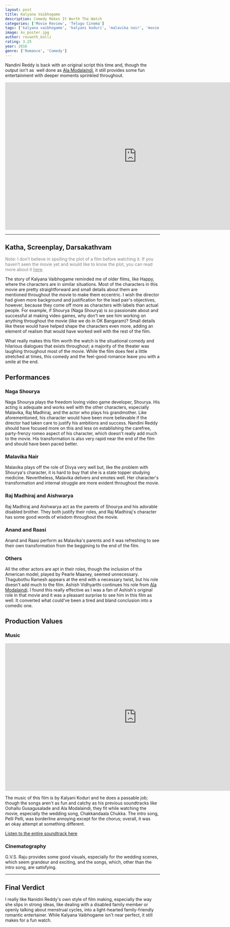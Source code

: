 ```yaml
---
layout: post
title: Kalyana Vaibhogame
description: Comedy Makes It Worth The Watch
categories: ['Movie Review', 'Telugu Cinema']
tags: ['kalyana vaibhogame', 'kalyani koduri', 'malavika nair', 'movie review', 'naga shourya', 'nandini reddy', 'telugu movie']
image: kv_poster.jpg
author: revanth_kolli
rating: 3.25
year: 2016
genre: ['Romance', 'Comedy']
---
```


Nandini Reddy is back with an original script this time and, though the output isn't as  well done as <a href="http://manasulomaatalu.com/2016/03/07/top-10-modern-telugu-romantic-comedies-from-the-past-decade/">Ala Modalaindi</a>, it still provides some fun entertainment with deeper moments sprinkled throughout.

<iframe width="853" height="480" src="https://www.youtube.com/embed/1kgRSKcHzHM" frameborder="0" allowfullscreen></iframe>

<hr />

<h2><span class="review_header">Katha, Screenplay, Darsakathvam</span></h2>
<span style="color:#808080;">Note: I don’t believe in spoiling the plot of a film before watching it. If you haven’t seen the movie yet and would like to know the plot, you can read more about it <a style="color:#808080;" href="https://en.wikipedia.org/wiki/Kalyana_Vaibhogame#Plot" target="_blank">here</a>.</span>

The story of Kalyana Vaibhogame reminded me of older films, like Happy, where the characters are in similar situations. Most of the characters in this movie are pretty straightforward and small details about them are mentioned throughout the movie to make them eccentric. I wish the director had given more background and justification for the lead pair's objectives, however, because they come off more as characters with labels than actual people. For example, if Shourya (Naga Shourya) is so passionate about and successful at making video games, why don't we see him working on anything throughout the movie (like we do in OK Bangaram)? Small details like these would have helped shape the characters even more, adding an element of realism that would have worked well with the rest of the film.

What really makes this film worth the watch is the situational comedy and hilarious dialogues that exists throughout; a majority of the theater was laughing throughout most of the movie. While the film does feel a little stretched at times, this comedy and the feel-good romance leave you with a smile at the end.
<h2 class="review_header">Performances</h2>
<h3>Naga Shourya</h3>
Naga Shourya plays the freedom loving video game developer, Shourya. His acting is adequate and works well with the other characters, especially Malavika, Raj Madhiraj, and the actor who plays his grandmother. Like aforementioned, his character would have been more believable if the director had taken care to justify his ambitions and success. Nandini Reddy should have focused more on this and less on establishing the carefree, party-frenzy romeo aspect of his character, which doesn't really add much to the movie. His transformation is also very rapid near the end of the film and should have been paced better.
<h3>Malavika Nair</h3>
Malavika plays off the role of Divya very well but, like the problem with Shourya's character, it is hard to buy that she is a state topper studying medicine. Nevertheless, Malavika delivers and emotes well. Her character's transformation and internal struggle are more evident throughout the movie.
<h3>Raj Madhiraj and Aishwarya</h3>
Raj Madhiraj and Aishwarya act as the parents of Shourya and his adorable disabled brother. They both justify their roles, and Raj Madhiraj's character has some good words of wisdom throughout the movie.
<h3>Anand and Raasi</h3>
Anand and Raasi perform as Malavika's parents and it was refreshing to see their own transformation from the beggining to the end of the film.
<h3>Others</h3>
All the other actors are apt in their roles, though the inclusion of the American model, played by Pearle Maaney, seemed unnecessary. Thagubothu Ramesh appears at the end with a necessary twist, but his role doesn't add much to the film. Ashish Vidhyarthi continues his role from <a href="https://en.wikipedia.org/wiki/Ala_Modalaindi" target="_blank">Ala Modalaindi</a>. I found this really effective as I was a fan of Ashish's original role in that movie and it was a pleasant surprise to see him in this film as well. It converted what could've been a tired and bland conclusion into a comedic one.
<h2><span class="review_header">Production Values</span></h2>
<h3>Music</h3>
<iframe width="853" height="480" src="https://www.youtube.com/embed/ikby3jrLsOI" frameborder="0" allowfullscreen></iframe>

The music of this film is by Kalyani Koduri and he does a passable job; though the songs aren't as fun and catchy as his previous soundtracks like Oohallu Gusagusalade and Ala Modalaindi, they fit while watching the movie, especially the wedding song, Chakkandaala Chukka. The intro song, Pelli Pelli, was borderline annoying except for the chorus; overall, it was an okay attempt at something different.

<a href="https://www.youtube.com/watch?v=Weqg_Ad3QNk" target="_blank">Listen to the entire soundtrack here</a>
<h3>Cinematography</h3>
G.V.S. Raju provides some good visuals, especially for the wedding scenes, which seem grandeur and exciting, and the songs, which, other than the intro song, are satisfying.

<hr />

<h2><span class="review_header">Final Verdict</span></h2>
I really like Nanidni Reddy's own style of film making, especially the way she slips in strong ideas, like dealing with a disabled family member or openly talking about menstrual cycles, into a light-hearted family-friendly romantic entertainer. While Kalyana Vaibhogame isn't near perfect, it still makes for a fun watch.
